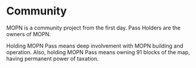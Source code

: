 # Community

MOPN is a community project from the first day. Pass Holders are the owners of MOPN.&#x20;

Holding MOPN Pass means deep involvement with MOPN building and operation. Also, holding MOPN Pass means owning 91 blocks of the map, having permanent power of taxation.
